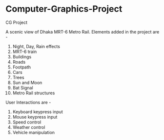 # Computer-Graphics-Project
CG Project

A scenic view of Dhaka MRT-6 Metro Rail. Elements added in the project are -
  1. Night, Day, Rain effects
  2. MRT-6 train
  3. Buildings
  4. Roads
  5. Footpath
  6. Cars
  7. Trees
  8. Sun and Moon
  9. Bat Signal
  10. Metro Rail structures
 
User Interactions are -
  1. Keyboard keypress input
  2. Mouse keypress input
  3. Speed control
  4. Weather control
  5. Vehicle manipulation 
